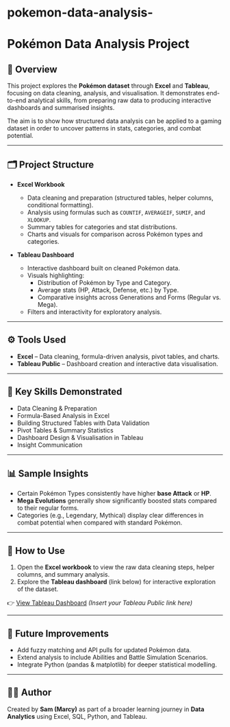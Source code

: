 # pokemon-data-analysis-
# Pokémon Data Analysis Project  

## 📌 Overview  
This project explores the **Pokémon dataset** through **Excel** and **Tableau**, focusing on data cleaning, analysis, and visualisation. It demonstrates end-to-end analytical skills, from preparing raw data to producing interactive dashboards and summarised insights.  

The aim is to show how structured data analysis can be applied to a gaming dataset in order to uncover patterns in stats, categories, and combat potential.  

---

## 🗂 Project Structure  
- **Excel Workbook**  
  - Data cleaning and preparation (structured tables, helper columns, conditional formatting).  
  - Analysis using formulas such as `COUNTIF`, `AVERAGEIF`, `SUMIF`, and `XLOOKUP`.  
  - Summary tables for categories and stat distributions.  
  - Charts and visuals for comparison across Pokémon types and categories.  

- **Tableau Dashboard**  
  - Interactive dashboard built on cleaned Pokémon data.  
  - Visuals highlighting:  
    - Distribution of Pokémon by Type and Category.  
    - Average stats (HP, Attack, Defense, etc.) by Type.  
    - Comparative insights across Generations and Forms (Regular vs. Mega).  
  - Filters and interactivity for exploratory analysis.  

---

## ⚙️ Tools Used  
- **Excel** – Data cleaning, formula-driven analysis, pivot tables, and charts.  
- **Tableau Public** – Dashboard creation and interactive data visualisation.  

---

## 🔑 Key Skills Demonstrated  
- Data Cleaning & Preparation  
- Formula-Based Analysis in Excel  
- Building Structured Tables with Data Validation  
- Pivot Tables & Summary Statistics  
- Dashboard Design & Visualisation in Tableau  
- Insight Communication  

---

## 📊 Sample Insights  
- Certain Pokémon Types consistently have higher **base Attack** or **HP**.  
- **Mega Evolutions** generally show significantly boosted stats compared to their regular forms.  
- Categories (e.g., Legendary, Mythical) display clear differences in combat potential when compared with standard Pokémon.  

---

## 🚀 How to Use  
1. Open the **Excel workbook** to view the raw data cleaning steps, helper columns, and summary analysis.  
2. Explore the **Tableau dashboard** (link below) for interactive exploration of the dataset.  

👉 [View Tableau Dashboard](#) *(Insert your Tableau Public link here)*  

---

## 📌 Future Improvements  
- Add fuzzy matching and API pulls for updated Pokémon data.  
- Extend analysis to include Abilities and Battle Simulation Scenarios.  
- Integrate Python (pandas & matplotlib) for deeper statistical modelling.  

---

## 👩‍💻 Author  
Created by **Sam (Marcy)** as part of a broader learning journey in **Data Analytics** using Excel, SQL, Python, and Tableau.  
